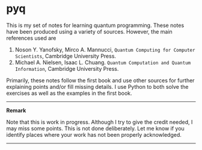# pyq

This is my set of notes for learning quantum programming. These notes have been produced using a variety of sources. However, the main references used are


1. Noson Y. Yanofsky, Mirco A. Mannucci, ```Quantum Computing for Computer Scientists```, Cambridge University Press.
2. Michael A. Nielsen, Isaac L. Chuang. ```Quantum Computation and Quantum Information```, Cambridge University Press.

Primarily, these notes follow the first book and use other sources for further explaining points and/or fill missing details.
I use Python to both solve the exercises as well as the examples in the first book.

---
**Remark**

Note that this is work in progress. Although I try to give the credit needed, I may miss some points. 
This is not done deliberately. Let me know if you identify places where your work has not been properly acknowledged.

---

